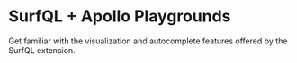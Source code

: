 # SurfQL + Apollo Playgrounds
Get familiar with the visualization and autocomplete features offered by the SurfQL extension.
